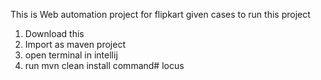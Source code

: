 This is Web automation project for flipkart given cases
to run this project
1) Download this
2) Import as maven project
3) open terminal in intellij
4) run mvn clean install command# locus
